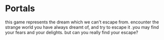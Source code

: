 # Portals
this game represents the dream which we can't escape from. encounter the strange world you have always dreamt of, and try to escape it .you may find your fears and your delights. but can you really find your escape?
